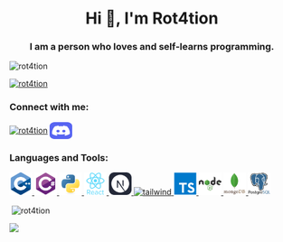 <h1 align="center">Hi 👋, I'm Rot4tion</h1>
<h3 align="center">I am a person who loves and self-learns programming.</h3>

<p align="left"> <img src="https://komarev.com/ghpvc/?username=rot4tion&label=Profile%20views&color=0e75b6&style=flat" alt="rot4tion" /> </p>

<p align="left"> <a href="https://github.com/ryo-ma/github-profile-trophy"><img src="https://github-profile-trophy.vercel.app/?username=rot4tion&no-bg=true&theme=onedark&no-frame=true&rank=SECRET,SSS,SS,S,AAA,AA,A,B" alt="rot4tion" /></a> </p>

<h3 align="left">Connect with me:</h3>
<p align="left">
<a href="https://fb.com/rot4tion" target="blank"><img align="center" src="https://raw.githubusercontent.com/rahuldkjain/github-profile-readme-generator/master/src/images/icons/Social/facebook.svg" alt="rot4tion" height="30" width="40" /></a>
<a href="https://discord.gg/eFHy635rCn" target="blank"><img align="center" src="https://raw.githubusercontent.com/tandpfun/skill-icons/refs/heads/main/icons/Discord.svg" alt="eFHy635rCn" height="30" width="40" /></a>
</p>

<h3 align="left">Languages and Tools:</h3>
<p align="left">
  <a href="https://www.w3schools.com/cpp/" target="_blank" rel="noreferrer"> <img src="https://raw.githubusercontent.com/devicons/devicon/master/icons/cplusplus/cplusplus-original.svg" alt="cplusplus" width="40" height="40"/> </a>
  <a href="https://www.w3schools.com/cs/" target="_blank" rel="noreferrer"> <img src="https://raw.githubusercontent.com/devicons/devicon/master/icons/csharp/csharp-original.svg" alt="csharp" width="40" height="40"/> </a>
  <a href="https://www.python.org" target="_blank" rel="noreferrer"> <img src="https://raw.githubusercontent.com/devicons/devicon/master/icons/python/python-original.svg" alt="python" width="40" height="40"/> </a>
  <a href="https://reactjs.org/" target="_blank" rel="noreferrer"> <img src="https://raw.githubusercontent.com/devicons/devicon/master/icons/react/react-original-wordmark.svg" alt="react" width="40" height="40"/> </a>
  <a href="https://nextjs.org/" target="_blank" rel="noreferrer"> <img src="https://raw.githubusercontent.com/tandpfun/skill-icons/refs/heads/main/icons/NextJS-Dark.svg" alt="nextjs" width="40" height="40"/> </a>
  <a href="https://tailwindcss.com/" target="_blank" rel="noreferrer"> <img src="https://www.vectorlogo.zone/logos/tailwindcss/tailwindcss-icon.svg" alt="tailwind" width="40" height="40"/> </a>
  <a href="https://www.typescriptlang.org/" target="_blank" rel="noreferrer"> <img src="https://raw.githubusercontent.com/devicons/devicon/master/icons/typescript/typescript-original.svg" alt="typescript" width="40" height="40"/> </a>
  <a href="https://nodejs.org" target="_blank" rel="noreferrer"> <img src="https://raw.githubusercontent.com/devicons/devicon/master/icons/nodejs/nodejs-original-wordmark.svg" alt="nodejs" width="40" height="40"/> </a>
  <a href="https://www.mongodb.com/" target="_blank" rel="noreferrer"> <img src="https://raw.githubusercontent.com/devicons/devicon/master/icons/mongodb/mongodb-original-wordmark.svg" alt="mongodb" width="40" height="40"/> </a>
  <a href="https://www.postgresql.org" target="_blank" rel="noreferrer"> <img src="https://raw.githubusercontent.com/devicons/devicon/master/icons/postgresql/postgresql-original-wordmark.svg" alt="postgresql" width="40" height="40"/> </a>
</p>

<p>&nbsp;<img align="center" src="https://github-readme-stats-zeta-smoky-84.vercel.app/api/top-langs?username=rot4tion&show_icons=true&locale=en&theme=transparent&hide_border=true" alt="rot4tion" /></p>
<picture>
    <source media="(prefers-color-scheme: dark)" srcset="https://github-readme-streak-stats-smoky-two.vercel.app/?user=rot4tion&theme=dark&hide_border=true&background=0%2C00000000%2C00000000" />
    <img src="https://github-readme-streak-stats-smoky-two.vercel.app/?user=rot4tion&theme=default&hide_border=true&background=0%2C00000000%2C00000000" />
</picture>
